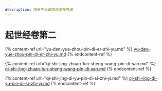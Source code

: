 ```yaml
---
description: 隋天竺三藏闍那崛多等译
---
```


# 起世经卷第二

{% content-ref url="yu-dan-yue-zhou-pin-di-er-zhi-yu.md" %}
[yu-dan-yue-zhou-pin-di-er-zhi-yu.md](yu-dan-yue-zhou-pin-di-er-zhi-yu.md)
{% endcontent-ref %}

{% content-ref url="qi-shi-jing-zhuan-lun-sheng-wang-pin-di-san.md" %}
[qi-shi-jing-zhuan-lun-sheng-wang-pin-di-san.md](qi-shi-jing-zhuan-lun-sheng-wang-pin-di-san.md)
{% endcontent-ref %}

{% content-ref url="qi-shi-jing-di-yu-pin-di-si-zhi-yi.md" %}
[qi-shi-jing-di-yu-pin-di-si-zhi-yi.md](qi-shi-jing-di-yu-pin-di-si-zhi-yi.md)
{% endcontent-ref %}

